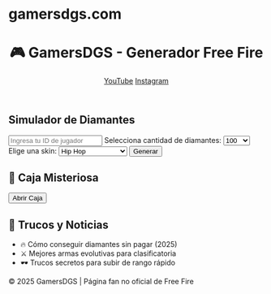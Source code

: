 # gamersdgs.com
<!DOCTYPE html><html lang="es">
<head>
  <meta charset="UTF-8">
  <meta name="viewport" content="width=device-width, initial-scale=1.0">
  <title>GamersDGS - Generador Free Fire</title>
  <link rel="stylesheet" href="style.css">
</head>
<body>
  <header>
    <h1>🎮 GamersDGS - Generador Free Fire</h1>
    <nav>
      <a href="https://youtube.com/@daluo_yt?si=cEvFO_L5YXV6I-dq" target="_blank">YouTube</a>
      <a href="https://www.instagram.com/daluo_yt/profilecard/?igsh=cHM0MmY1MDZxMGo4" target="_blank">Instagram</a>
    </nav>
  </header>  <main>
    <section id="simulador">
      <h2>Simulador de Diamantes</h2>
      <input type="text" placeholder="Ingresa tu ID de jugador" id="playerId">
      <label>Selecciona cantidad de diamantes:</label>
      <select id="diamantes">
        <option>100</option>
        <option>500</option>
        <option>1000</option>
        <option>5000</option>
      </select>
      <label>Elige una skin:</label>
      <select id="skins">
        <option>Hip Hop</option>
        <option>Cr7 Chrono</option>
        <option>Hayato Llama Azul</option>
        <option>Wukong Camuflaje</option>
      </select>
      <button onclick="procesar()">Generar</button>
    </section><section id="juego">
  <h2>🎁 Caja Misteriosa</h2>
  <button onclick="abrirCaja()">Abrir Caja</button>
  <p id="recompensa"></p>
</section>

<section id="noticias">
  <h2>📰 Trucos y Noticias</h2>
  <ul>
    <li>🔥 Cómo conseguir diamantes sin pagar (2025)</li>
    <li>⚔️ Mejores armas evolutivas para clasificatoria</li>
    <li>🕶️ Trucos secretos para subir de rango rápido</li>
  </ul>
</section>

  </main>  <footer>
    <p>&copy; 2025 GamersDGS | Página fan no oficial de Free Fire</p>
  </footer>  <script>
    function procesar() {
      const id = document.getElementById('playerId').value;
      if (!id) {
        alert("Por favor ingresa tu ID de jugador.");
        return;
      }
      alert("Procesando solicitud para el ID: " + id + "...\n⚙️ Generando diamantes y skins...");
    }

  </script></body>
</html>
